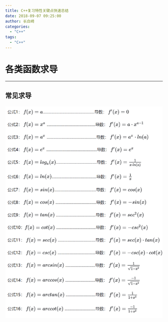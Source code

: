 ```yaml
---
title: C++复习特性关键点快速总结
date: 2018-09-07 09:25:00
author: 长白崎
categories:
  - "C++"
tags:
  - "C++"
---
```




# 各类函数求导

---

## 常见求导

![](images/Snipaste_2024-01-04_13-00-58.png)
